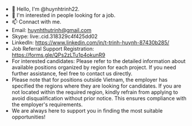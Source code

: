 - 👋 Hello, I'm @huynhtrinh22.
- 👀 I'm interested in people looking for a job.
- 📫 Connact with me.
- Email: huynhthutrinh@gmail.com
- Skype: live:.cid.318329c4f425dd02
- LinkedIn: https://www.linkedin.com/in/t-trinh-huynh-87430b285/
- Job Referral Support Registration: https://forms.gle/QPs2zLTu1p4okunR9
- For interested candidates: Please refer to the detailed information about available positions organized by region for each project. If you need further assistance, feel free to contact us directly.
- Please note that for positions outside Vietnam, the employer has specified the regions where they are looking for candidates. If you are not located within the required region, kindly refrain from applying to avoid disqualification without prior notice. This ensures compliance with the employer's requirements.
- We are always here to support you in finding the most suitable opportunities!
